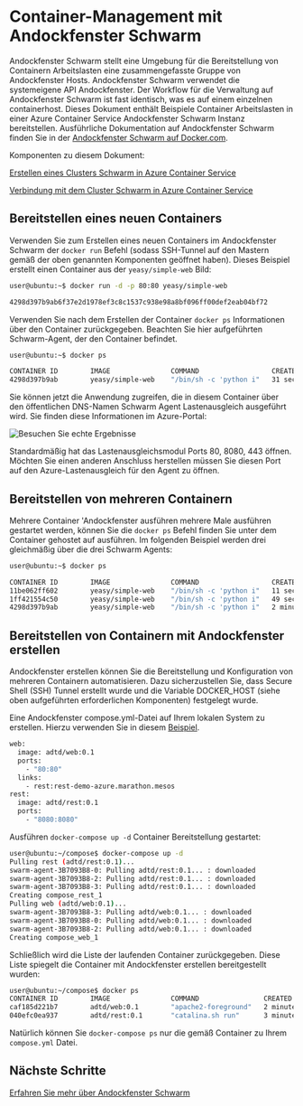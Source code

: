 <properties
   pageTitle="Azure Container Container Servicemanagement mit Andockfenster Schwarm | Microsoft Azure"
   description="Bereitstellen Sie Container für Andockfenster Schwarm in Azure Container Service"
   services="container-service"
   documentationCenter=""
   authors="neilpeterson"
   manager="timlt"
   editor=""
   tags="acs, azure-container-service"
   keywords="Andockfenster Container Micro-Services Mesos, Azure"/>

<tags
   ms.service="container-service"
   ms.devlang="na"
   ms.topic="get-started-article"
   ms.tgt_pltfrm="na"
   ms.workload="na"
   ms.date="09/13/2016"
   ms.author="timlt"/>

# <a name="container-management-with-docker-swarm"></a>Container-Management mit Andockfenster Schwarm

Andockfenster Schwarm stellt eine Umgebung für die Bereitstellung von Containern Arbeitslasten eine zusammengefasste Gruppe von Andockfenster Hosts. Andockfenster Schwarm verwendet die systemeigene API Andockfenster. Der Workflow für die Verwaltung auf Andockfenster Schwarm ist fast identisch, was es auf einem einzelnen containerhost. Dieses Dokument enthält Beispiele Container Arbeitslasten in einer Azure Container Service Andockfenster Schwarm Instanz bereitstellen. Ausführliche Dokumentation auf Andockfenster Schwarm finden Sie in der [Andockfenster Schwarm auf Docker.com](https://docs.docker.com/swarm/).

Komponenten zu diesem Dokument:

[Erstellen eines Clusters Schwarm in Azure Container Service](container-service-deployment.md)

[Verbindung mit dem Cluster Schwarm in Azure Container Service](container-service-connect.md)

## <a name="deploy-a-new-container"></a>Bereitstellen eines neuen Containers

Verwenden Sie zum Erstellen eines neuen Containers im Andockfenster Schwarm der `docker run` Befehl (sodass SSH-Tunnel auf den Mastern gemäß der oben genannten Komponenten geöffnet haben). Dieses Beispiel erstellt einen Container aus der `yeasy/simple-web` Bild:


```bash
user@ubuntu:~$ docker run -d -p 80:80 yeasy/simple-web

4298d397b9ab6f37e2d1978ef3c8c1537c938e98a8bf096ff00def2eab04bf72
```

Verwenden Sie nach dem Erstellen der Container `docker ps` Informationen über den Container zurückgegeben. Beachten Sie hier aufgeführten Schwarm-Agent, der den Container befindet.


```bash
user@ubuntu:~$ docker ps

CONTAINER ID        IMAGE               COMMAND                  CREATED             STATUS              PORTS                 NAMES
4298d397b9ab        yeasy/simple-web    "/bin/sh -c 'python i"   31 seconds ago      Up 9 seconds        10.0.0.5:80->80/tcp   swarm-agent-34A73819-1/happy_allen
```  

Sie können jetzt die Anwendung zugreifen, die in diesem Container über den öffentlichen DNS-Namen Schwarm Agent Lastenausgleich ausgeführt wird. Sie finden diese Informationen im Azure-Portal:  


![Besuchen Sie echte Ergebnisse](media/real-visit.jpg)  

Standardmäßig hat das Lastenausgleichsmodul Ports 80, 8080, 443 öffnen. Möchten Sie einen anderen Anschluss herstellen müssen Sie diesen Port auf den Azure-Lastenausgleich für den Agent zu öffnen.

## <a name="deploy-multiple-containers"></a>Bereitstellen von mehreren Containern

Mehrere Container 'Andockfenster ausführen mehrere Male ausführen gestartet werden, können Sie die `docker ps` Befehl finden Sie unter dem Container gehostet auf ausführen. Im folgenden Beispiel werden drei gleichmäßig über die drei Schwarm Agents:  


```bash
user@ubuntu:~$ docker ps

CONTAINER ID        IMAGE               COMMAND                  CREATED             STATUS              PORTS                 NAMES
11be062ff602        yeasy/simple-web    "/bin/sh -c 'python i"   11 seconds ago      Up 10 seconds       10.0.0.6:83->80/tcp   swarm-agent-34A73819-2/clever_banach
1ff421554c50        yeasy/simple-web    "/bin/sh -c 'python i"   49 seconds ago      Up 48 seconds       10.0.0.4:82->80/tcp   swarm-agent-34A73819-0/stupefied_ride
4298d397b9ab        yeasy/simple-web    "/bin/sh -c 'python i"   2 minutes ago       Up 2 minutes        10.0.0.5:80->80/tcp   swarm-agent-34A73819-1/happy_allen
```  

## <a name="deploy-containers-by-using-docker-compose"></a>Bereitstellen von Containern mit Andockfenster erstellen

Andockfenster erstellen können Sie die Bereitstellung und Konfiguration von mehreren Containern automatisieren. Dazu sicherzustellen Sie, dass Secure Shell (SSH) Tunnel erstellt wurde und die Variable DOCKER_HOST (siehe oben aufgeführten erforderlichen Komponenten) festgelegt wurde.

Eine Andockfenster compose.yml-Datei auf Ihrem lokalen System zu erstellen. Hierzu verwenden Sie in diesem [Beispiel](https://raw.githubusercontent.com/rgardler/AzureDevTestDeploy/master/docker-compose.yml).

```bash
web:
  image: adtd/web:0.1
  ports:
    - "80:80"
  links:
    - rest:rest-demo-azure.marathon.mesos
rest:
  image: adtd/rest:0.1
  ports:
    - "8080:8080"

```

Ausführen `docker-compose up -d` Container Bereitstellung gestartet:


```bash
user@ubuntu:~/compose$ docker-compose up -d
Pulling rest (adtd/rest:0.1)...
swarm-agent-3B7093B8-0: Pulling adtd/rest:0.1... : downloaded
swarm-agent-3B7093B8-2: Pulling adtd/rest:0.1... : downloaded
swarm-agent-3B7093B8-3: Pulling adtd/rest:0.1... : downloaded
Creating compose_rest_1
Pulling web (adtd/web:0.1)...
swarm-agent-3B7093B8-3: Pulling adtd/web:0.1... : downloaded
swarm-agent-3B7093B8-0: Pulling adtd/web:0.1... : downloaded
swarm-agent-3B7093B8-2: Pulling adtd/web:0.1... : downloaded
Creating compose_web_1
```

Schließlich wird die Liste der laufenden Container zurückgegeben. Diese Liste spiegelt die Container mit Andockfenster erstellen bereitgestellt wurden:


```bash
user@ubuntu:~/compose$ docker ps
CONTAINER ID        IMAGE               COMMAND                CREATED             STATUS              PORTS                     NAMES
caf185d221b7        adtd/web:0.1        "apache2-foreground"   2 minutes ago       Up About a minute   10.0.0.4:80->80/tcp       swarm-agent-3B7093B8-0/compose_web_1
040efc0ea937        adtd/rest:0.1       "catalina.sh run"      3 minutes ago       Up 2 minutes        10.0.0.4:8080->8080/tcp   swarm-agent-3B7093B8-0/compose_rest_1
```

Natürlich können Sie `docker-compose ps` nur die gemäß Container zu Ihrem `compose.yml` Datei.

## <a name="next-steps"></a>Nächste Schritte

[Erfahren Sie mehr über Andockfenster Schwarm](https://docs.docker.com/swarm/)
